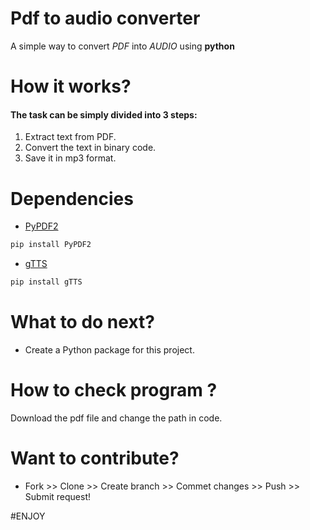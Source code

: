 # Pdf to audio converter

A simple way to convert _PDF_ into _AUDIO_ using **python**

# How it works?

#### The task can be simply divided into 3 steps:

1. Extract text from PDF.
2. Convert the text in binary code.
3. Save it in mp3 format.

# Dependencies

- [PyPDF2](https://pypi.org/project/PyPDF2/ "A Pure-Python library built as a PDF toolkit.")

```python
pip install PyPDF2
```

- [gTTS](https://pypi.org/project/gTTS/ "Google Text-to-Speech")

```python
pip install gTTS
```

# What to do next?

- Create a Python package for this project.

# How to check program ?

Download the pdf file and change the path in code.

# Want to contribute?

- Fork >> Clone >> Create branch >> Commet changes >> Push >> Submit request!

#ENJOY
